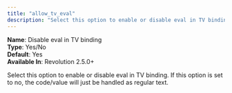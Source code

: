 ```yaml
---
title: "allow_tv_eval"
description: "Select this option to enable or disable eval in TV binding. If this option is set to no, the code/value will just be handled as regular text."
---
```


**Name**: Disable eval in TV binding  
**Type**: Yes/No  
**Default**: Yes  
**Available In**: Revolution 2.5.0+

Select this option to enable or disable eval in TV binding. If this option is set to no, the code/value will just be handled as regular text.